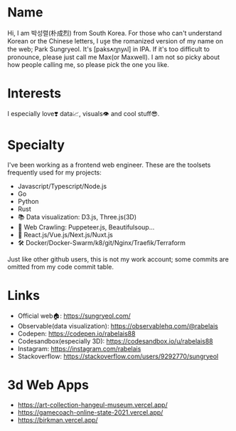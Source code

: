 # Name
Hi, I am 박성렬(朴成烈) from South Korea. For those who can't understand Korean or the Chinese letters, I use the romanized version of my name on the web; Park Sungryeol. It's [pak̚s̕ʌŋɲyʌl] in IPA. If it's too difficult to pronounce, please just call me Max(or Maxwell). I am not so picky about how people calling me, so please pick the one you like.

# Interests
I especially love❣️ data📈, visuals👁️ and cool stuff😎.

# Specialty
I've been working as a frontend web engineer. These are the toolsets frequently used for my projects:

 - Javascript/Typescript/Node.js
 - Go
 - Python
 - Rust
 - 📚 Data visualization: D3.js, Three.js(3D)
 - 🧶 Web Crawling: Puppeteer.js, Beautifulsoup...
 - 👀 React.js/Vue.js/Next.js/Nuxt.js
 - 🛠 Docker/Docker-Swarm/k8/git/Nginx/Traefik/Terraform

Just like other github users, this is not my work account; some commits are omitted from my code commit table.

# Links

- Official web🏠: https://sungryeol.com/
- Observable(data visualization): https://observablehq.com/@rabelais
- Codepen: https://codepen.io/rabelais88
- Codesandbox(especially 3D): https://codesandbox.io/u/rabelais88
- Instagram: https://instagram.com/rabelais
- Stackoverflow: https://stackoverflow.com/users/9292770/sungryeol

# 3d Web Apps
- https://art-collection-hangeul-museum.vercel.app/
- https://gamecoach-online-state-2021.vercel.app/
- https://birkman.vercel.app/
